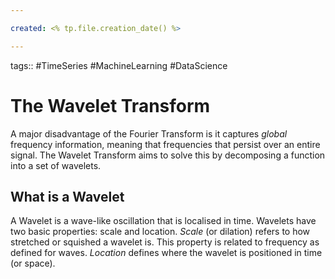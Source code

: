 ```yaml
---

created: <% tp.file.creation_date() %>

---
```

tags:: #TimeSeries #MachineLearning #DataScience 

# The Wavelet Transform

A major disadvantage of the Fourier Transform is it captures *global* frequency information, meaning that frequencies that persist over an entire signal. The Wavelet Transform aims to solve this by decomposing a function into a set of wavelets.

## What is a Wavelet
A Wavelet is a wave-like oscillation that is localised in time. Wavelets have two basic properties: scale and location. *Scale* (or dilation) refers to how stretched or squished a wavelet is. This property is related to frequency as defined for waves. *Location* defines where the wavelet is positioned in time (or space).


